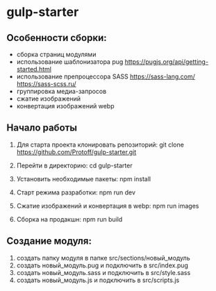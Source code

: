 # gulp-starter

## Особенности сборки:
  * сборка страниц модулями
  * использование шаблонизатора pug https://pugjs.org/api/getting-started.html
  * использование препроцессора SASS https://sass-lang.com/ https://sass-scss.ru/
  * группировка медиа-запросов
  * сжатие изображений
  * конвертация изображений webp

## Начало работы

1.  Для старта проекта клонировать репозиторий:
    git clone https://github.com/Protoff/gulp-starter.git

2.  Перейти в директорию:
    cd gulp-starter

2.  Установить необходимые пакеты:
    npm install

3.  Старт режима разработки:
    npm run dev

4.  Сжатие изображений и конвертация в webp:
    npm run images

5.  Сборка на продакшн:
    npm run build

## Создание модуля:
  1. создать папку модуля в папке src/sections/новый_модуль
  2. создать новый_модуль.pug и подключить в src/index.pug
  3. создать новый_модуль.sass и подключить в src/style.sass
  4. создать новый_модуль.js и подключить в src/scripts.js
